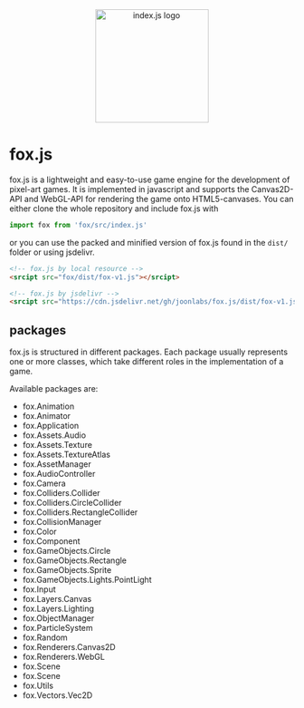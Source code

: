 <div style="text-align: center"><img src="https://joonlabs.com/fox/logo.png" alt="index.js logo" style="width: 200px;"/></div>

# fox.js
fox.js is a lightweight and easy-to-use game engine for the development of pixel-art games. It is implemented in javascript and supports the Canvas2D-API and WebGL-API for rendering the game onto HTML5-canvases. 
You can either clone the whole repository and include fox.js with 
````javascript
import fox from 'fox/src/index.js'
````
or you can use the packed and minified version of fox.js found in the `dist/` folder or using jsdelivr.
````html
<!-- fox.js by local resource -->
<srcipt src="fox/dist/fox-v1.js"></srcipt>

<!-- fox.js by jsdelivr -->
<srcipt src="https://cdn.jsdelivr.net/gh/joonlabs/fox.js/dist/fox-v1.js"></srcipt>
````
## packages
fox.js is structured in different packages. Each package usually represents one or more classes, which take different roles in the implementation of a game.

Available packages are:
- fox.Animation
- fox.Animator
- fox.Application
- fox.Assets.Audio
- fox.Assets.Texture
- fox.Assets.TextureAtlas
- fox.AssetManager
- fox.AudioController
- fox.Camera
- fox.Colliders.Collider
- fox.Colliders.CircleCollider
- fox.Colliders.RectangleCollider
- fox.CollisionManager
- fox.Color
- fox.Component
- fox.GameObjects.Circle
- fox.GameObjects.Rectangle
- fox.GameObjects.Sprite
- fox.GameObjects.Lights.PointLight
- fox.Input
- fox.Layers.Canvas
- fox.Layers.Lighting
- fox.ObjectManager
- fox.ParticleSystem
- fox.Random
- fox.Renderers.Canvas2D
- fox.Renderers.WebGL
- fox.Scene
- fox.Scene
- fox.Utils
- fox.Vectors.Vec2D


